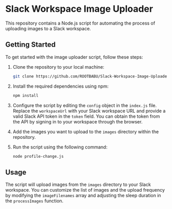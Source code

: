# Slack Workspace Image Uploader

This repository contains a Node.js script for automating the process of uploading images to a Slack workspace.

## Getting Started

To get started with the image uploader script, follow these steps:

1. Clone the repository to your local machine:

    ```bash
    git clone https://github.com/ROOTBABU/Slack-Workspace-Image-Uploader.git
    ```

2. Install the required dependencies using npm:

    ```bash
    npm install
    ```

3. Configure the script by editing the `config` object in the `index.js` file. Replace the `workspaceUrl` with your Slack workspace URL and provide a valid Slack API token in the `token` field. You can obtain the token from the API by signing in to your workspace through the browser.

4. Add the images you want to upload to the `images` directory within the repository.

5. Run the script using the following command:

    ```bash
    node profile-change.js
    ```

## Usage

The script will upload images from the `images` directory to your Slack workspace. You can customize the list of images and the upload frequency by modifying the `imageFilenames` array and adjusting the sleep duration in the `processImages` function.
